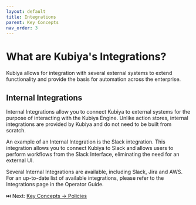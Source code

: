 ```yaml
---
layout: default
title: Integrations
parent: Key Concepts
nav_order: 3
---
```

# What are Kubiya's Integrations?

Kubiya allows for integration with several external systems to extend functionality and provide the basis for automation across the enterprise.

## Internal Integrations
Internal Integrations allow you to connect Kubiya to external systems for the purpose of interacting with the Kubiya Engine. Unlike action stores, internal integrations are provided by Kubiya and do not need to be built from scratch.

An example of an Internal Integration is the Slack integration. This integration allows you to connect Kubiya to Slack and allows users to perform workflows from the Slack Interface, eliminating the need for an external UI.

Several Internal Integrations are available, including Slack, Jira and AWS.  For an up-to-date list of available integrations, please refer to the Integrations page in the Operator Guide.

⏭️ Next: [Key Concepts -> Policies](kc_policies.html)
